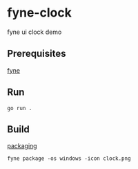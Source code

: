# fyne-clock
fyne ui clock demo
## Prerequisites
[fyne](https://developer.fyne.io/started/)

## Run
``
go run .
``

## Build
[packaging](https://developer.fyne.io/started/packaging)

``
fyne package -os windows -icon clock.png
``